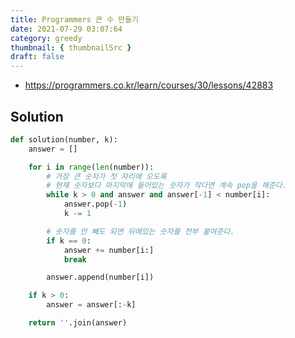 ```yaml
---
title: Programmers 큰 수 만들기
date: 2021-07-29 03:07:64
category: greedy
thumbnail: { thumbnailSrc }
draft: false
---
```


- https://programmers.co.kr/learn/courses/30/lessons/42883

## Solution

```py
def solution(number, k):
    answer = []

    for i in range(len(number)):
        # 가장 큰 숫자가 첫 자리에 오도록
        # 현재 숫자보다 마지막에 들어있는 숫자가 작다면 계속 pop을 해준다.
        while k > 0 and answer and answer[-1] < number[i]:
            answer.pop(-1)
            k -= 1

        # 숫자를 안 빼도 되면 뒤에있는 숫자를 전부 붙여준다.
        if k == 0:
            answer += number[i:]
            break

        answer.append(number[i])

    if k > 0:
        answer = answer[:-k]

    return ''.join(answer)
```
